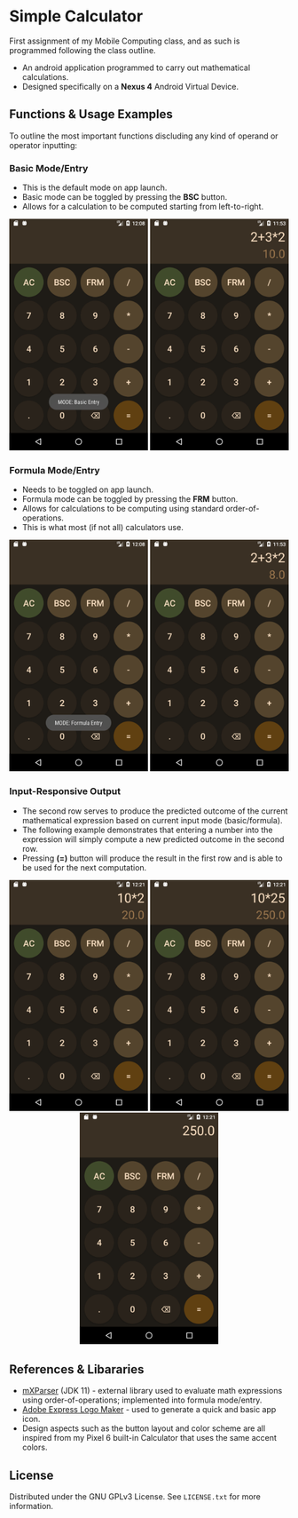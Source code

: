 # Simple Calculator

First assignment of my Mobile Computing class, and as such is programmed following the class outline.
- An android application programmed to carry out mathematical calculations. 
- Designed specifically on a **Nexus 4** Android Virtual Device.

## Functions & Usage Examples
To outline the most important functions discluding any kind of operand or operator inputting: 

### Basic Mode/Entry
- This is the default mode on app launch.
- Basic mode can be toggled by pressing the **BSC** button.
- Allows for a calculation to be computed starting from left-to-right.

<p align="center">
    <img src="images/basicentry1.png" alt="drawing" width="250"/>
    <img src="images/basicentry2.png" alt="drawing" width="250"/>
</p>

### Formula Mode/Entry
- Needs to be toggled on app launch. 
- Formula mode can be toggled by pressing the **FRM** button. 
- Allows for calculations to be computing using standard order-of-operations.
- This is what most (if not all) calculators use.

<p align="center">
    <img src="images/formulaentry1.png" alt="drawing" width="250"/>
    <img src="images/formulaentry2.png" alt="drawing" width="250"/>
</p>

### Input-Responsive Output
- The second row serves to produce the predicted outcome of the current mathematical expression based on current input mode (basic/formula). 
- The following example demonstrates that entering a number into the expression will simply compute a new predicted outcome in the second row. 
- Pressing **(=)** button will produce the result in the first row and is able to be used for the next computation. 

<p align="center">
    <img src="images/response1.png" alt="drawing" width="250"/>
    <img src="images/response2.png" alt="drawing" width="250"/>
    <img src="images/response3.png" alt="drawing" width="250"/>
</p>

## References & Libararies
- [mXParser](https://mathparser.org/) (JDK 11) - external library used to evaluate math expressions using order-of-operations; implemented into formula mode/entry.
- [Adobe Express Logo Maker](https://www.adobe.com/express/create/logo) - used to generate a quick and basic app icon. 
- Design aspects such as the button layout and color scheme are all inspired from my Pixel 6 built-in Calculator that uses the same accent colors. 

## License
Distributed under the GNU GPLv3 License. See `LICENSE.txt` for more information.
